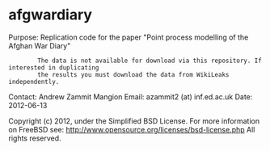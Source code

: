 afgwardiary
===========

Purpose:    Replication code for the paper "Point process modelling of the Afghan War Diary"

            The data is not available for download via this repository. If interested in duplicating
            the results you must download the data from WikiLeaks independently.

Contact:    Andrew Zammit Mangion
Email:      azammit2 (at) inf.ed.ac.uk
Date:       2012-06-13

Copyright (c) 2012, under the Simplified BSD License. 
For more information on FreeBSD see: http://www.opensource.org/licenses/bsd-license.php
All rights reserved.